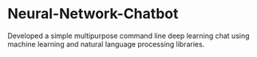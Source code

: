 # Neural-Network-Chatbot
Developed a simple multipurpose command line deep learning chat using machine learning and natural language processing libraries.
